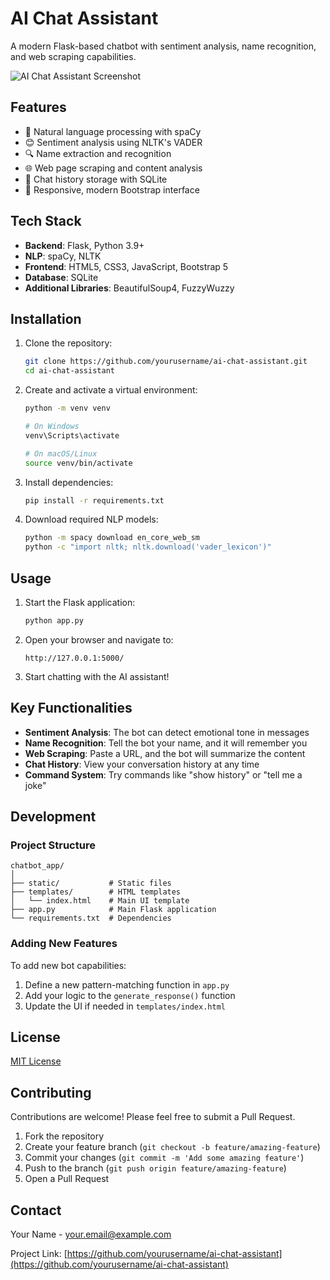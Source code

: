 # AI Chat Assistant

A modern Flask-based chatbot with sentiment analysis, name recognition, and web scraping capabilities.

![AI Chat Assistant Screenshot](https://via.placeholder.com/800x450?text=AI+Chat+Assistant)

## Features

- 🤖 Natural language processing with spaCy
- 😊 Sentiment analysis using NLTK's VADER
- 🔍 Name extraction and recognition
- 🌐 Web page scraping and content analysis
- 💾 Chat history storage with SQLite
- 📱 Responsive, modern Bootstrap interface

## Tech Stack

- **Backend**: Flask, Python 3.9+
- **NLP**: spaCy, NLTK
- **Frontend**: HTML5, CSS3, JavaScript, Bootstrap 5
- **Database**: SQLite
- **Additional Libraries**: BeautifulSoup4, FuzzyWuzzy

## Installation

1. Clone the repository:
   ```bash
   git clone https://github.com/yourusername/ai-chat-assistant.git
   cd ai-chat-assistant
   ```

2. Create and activate a virtual environment:
   ```bash
   python -m venv venv
   
   # On Windows
   venv\Scripts\activate
   
   # On macOS/Linux
   source venv/bin/activate
   ```

3. Install dependencies:
   ```bash
   pip install -r requirements.txt
   ```

4. Download required NLP models:
   ```bash
   python -m spacy download en_core_web_sm
   python -c "import nltk; nltk.download('vader_lexicon')"
   ```

## Usage

1. Start the Flask application:
   ```bash
   python app.py
   ```

2. Open your browser and navigate to:
   ```
   http://127.0.0.1:5000/
   ```

3. Start chatting with the AI assistant!

## Key Functionalities

- **Sentiment Analysis**: The bot can detect emotional tone in messages
- **Name Recognition**: Tell the bot your name, and it will remember you
- **Web Scraping**: Paste a URL, and the bot will summarize the content
- **Chat History**: View your conversation history at any time
- **Command System**: Try commands like "show history" or "tell me a joke"

## Development

### Project Structure

```
chatbot_app/
│
├── static/           # Static files
├── templates/        # HTML templates
│   └── index.html    # Main UI template
├── app.py            # Main Flask application
└── requirements.txt  # Dependencies
```

### Adding New Features

To add new bot capabilities:

1. Define a new pattern-matching function in `app.py`
2. Add your logic to the `generate_response()` function
3. Update the UI if needed in `templates/index.html`

## License

[MIT License](LICENSE)

## Contributing

Contributions are welcome! Please feel free to submit a Pull Request.

1. Fork the repository
2. Create your feature branch (`git checkout -b feature/amazing-feature`)
3. Commit your changes (`git commit -m 'Add some amazing feature'`)
4. Push to the branch (`git push origin feature/amazing-feature`)
5. Open a Pull Request

## Contact

Your Name - [your.email@example.com](mailto:your.email@example.com)

Project Link: [https://github.com/yourusername/ai-chat-assistant](https://github.com/yourusername/ai-chat-assistant)